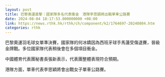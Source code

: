 ```yaml
---
layout: post
title: 巴黎奧運直擊｜國家隊多名代表衝金　港隊李思穎將出戰單車公路賽
date: 2024-08-04 18:17:53.000000000 +08:00
link: https://news.rthk.hk/rthk/ch/component/k2/1764697-20240804.htm
categories: rthk
---
```


巴黎奧運羽毛球女單準決賽，國家隊的何冰嬌因為西班牙球手馬蓮受傷退賽，晉級金牌戰。多位國家隊代表稍後會在多個項目衝金。

中國體育代表團秘書長張新表示，代表團整體表現符合預期。

港隊方面，單車代表李思穎將會出戰女子單車公路賽。

